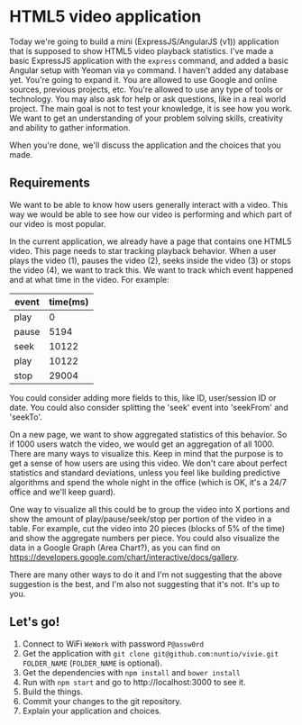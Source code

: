 #  HTML5 video application
Today we're going to build a mini (ExpressJS/AngularJS (v1)) application that is supposed to show HTML5 video playback statistics. I've made a basic ExpressJS application with the `express` command, and added a basic Angular setup with Yeoman via `yo` command. I haven't added any database yet. You're going to expand it. You are allowed to use Google and online sources, previous projects, etc. You're allowed to use any type of tools or technology. You may also ask for help or ask questions, like in a real world project. The main goal is not to test your knowledge, it is see how you work. We want to get an understanding of your problem solving skills, creativity and ability to gather information.

When you're done, we'll discuss the application and the choices that you made.

## Requirements
We want to be able to know how users generally interact with a video. This way we would be able to see how our video is performing and which part of our video is most popular.

In the current application, we already have a page that contains one HTML5 video. This page needs to star tracking playback behavior. When a user plays the video (1), pauses the video (2), seeks inside the video (3) or stops the video (4), we want to track this. We want to track which event happened and at what time in the video. For example:

event | time(ms) 
-------|----------
play  | 0        
pause | 5194   
seek | 10122
play  | 10122     
stop  | 29004    

You could consider adding more fields to this, like ID, user/session ID or date.
You could also consider splitting the 'seek' event into 'seekFrom' and 'seekTo'.

On a new page, we want to show aggregated statistics of this behavior. So if 1000 users watch the video, we would get an aggregation of all 1000. There are many ways to visualize this. Keep in mind that the purpose is to get a sense of how users are using this video. We don't care about perfect statistics and standard deviations, unless you feel like building predictive algorithms and spend the whole night in the office (which is OK, it's a 24/7 office and we'll keep guard).

One way to visualize all this could be to group the video into X portions and show the amount of play/pause/seek/stop per portion of the video in a table. For example, cut the video into 20 pieces (blocks of 5% of the time) and show the aggregate numbers per piece. You could also visualize the data in a Google Graph (Area Chart?), as you can find on https://developers.google.com/chart/interactive/docs/gallery.

There are many other ways to do it and I'm not suggesting that the above suggestion is the best, and I'm also not suggesting that it's not. It's up to you.

## Let's go!
1. Connect to WiFi `WeWork` with password `P@assw0rd`
2. Get the application with `git clone git@github.com:nuntio/vivie.git FOLDER_NAME` (`FOLDER_NAME` is optional).
3. Get the dependencies with `npm install` and `bower install`
4. Run with `npm start` and go to http://localhost:3000 to see it.
5. Build the things.
6. Commit your changes to the git repository.
7. Explain your application and choices.
